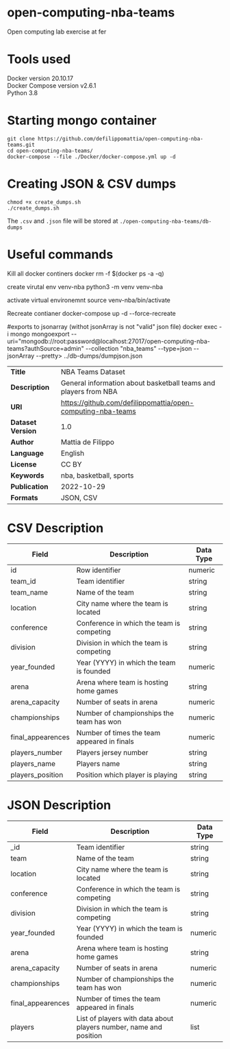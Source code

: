 # open-computing-nba-teams
Open computing lab exercise at fer

# Tools used
Docker version 20.10.17  
Docker Compose version v2.6.1  
Python 3.8

# Starting mongo container
`git clone https://github.com/defilippomattia/open-computing-nba-teams.git`  
`cd open-computing-nba-teams/`  
`docker-compose --file ./Docker/docker-compose.yml up -d`

# Creating JSON & CSV dumps
`chmod +x create_dumps.sh`  
`./create_dumps.sh`

The `.csv` and `.json` file will be stored at `./open-computing-nba-teams/db-dumps`

# Useful commands

Kill all docker continers
docker rm -f $(docker ps -a -q)

create virutal env venv-nba
python3 -m venv venv-nba

activate virtual environemnt
source venv-nba/bin/activate

Recreate contianer
 docker-compose up -d --force-recreate


#exports to jsonarray (withot jsonArray is not "valid" json file)
 docker exec -i mongo  mongoexport --uri="mongodb://root:password@localhost:27017/open-computing-nba-teams?authSource=admin" --collection "nba_teams" --type=json --jsonArray --pretty> ../db-dumps/dumpjson.json


|            	|                                     	|
|-------------------	|-----------------------------------------------------------	|
|**Title**      	|                      NBA Teams Dataset                      	|
|      **Description**      	|                      General information about basketball teams and players from NBA                      	|
|       **URI**       	| https://github.com/defilippomattia/open-computing-nba-teams 	|
| **Dataset Version** 	|                             1.0                             	|
|      **Author**     	|                      Mattia de Filippo                      	|
|     **Language**    	|                           English                           	|
|     **License**     	|                            CC BY                            	|
|     **Keywords**    	|                   nba, basketball, sports                   	|
|     **Publication**   |                   2022-10-29                   	|
|     **Formats**   |                   JSON, CSV                   	|


# CSV Description

| Field             	| Description                                 	| Data Type 	|
|-------------------	|---------------------------------------------	|-----------	|
| id                	| Row identifier                              	| numeric   	|
| team_id           	| Team identifier                             	| string    	|
| team_name         	| Name of the team                            	| string    	|
| location          	| City name where the team is located         	| string    	|
| conference        	| Conference in which the team is competing   	| string    	|
| division          	| Division in which the team is competing     	| string    	|
| year_founded      	| Year (YYYY) in which the team is founded    	| numeric   	|
| arena             	| Arena where team is hosting home games      	| string    	|
| arena_capacity    	| Number of seats in arena                    	| numeric   	|
| championships     	| Number of championships the team has won    	| numeric   	|
| final_appearences 	| Number of times the team appeared in finals 	| numeric   	|
| players_number    	| Players jersey number                       	| string    	|
| players_name      	| Players name                                	| string    	|
| players_position  	| Position which player is playing            	| string    	|

# JSON Description

| Field             	| Description                                                       	| Data Type 	|
|-------------------	|-------------------------------------------------------------------	|-----------	|
| _id               	| Team identifier                                                   	| string    	|
| team              	| Name of the team                                                  	| string    	|
| location          	| City name where the team is located                               	| string    	|
| conference        	| Conference in which the team is competing                         	| string    	|
| division          	| Division in which the team is competing                           	| string    	|
| year_founded      	| Year (YYYY) in which the team is founded                          	| numeric   	|
| arena             	| Arena where team is hosting home games                            	| string    	|
| arena_capacity    	| Number of seats in arena                                          	| numeric   	|
| championships     	| Number of championships the team has won                          	| numeric   	|
| final_appearences 	| Number of times the team appeared in finals                       	| numeric   	|
| players           	| List of players with data about players number, name and position 	| list      	|